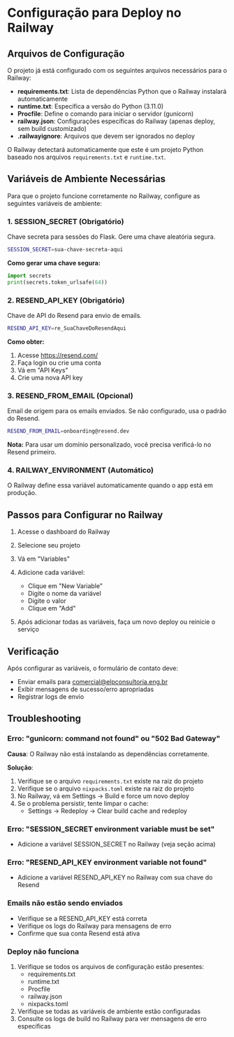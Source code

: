 # Configuração para Deploy no Railway

## Arquivos de Configuração

O projeto já está configurado com os seguintes arquivos necessários para o Railway:

- **requirements.txt**: Lista de dependências Python que o Railway instalará automaticamente
- **runtime.txt**: Especifica a versão do Python (3.11.0)
- **Procfile**: Define o comando para iniciar o servidor (gunicorn)
- **railway.json**: Configurações específicas do Railway (apenas deploy, sem build customizado)
- **.railwayignore**: Arquivos que devem ser ignorados no deploy

O Railway detectará automaticamente que este é um projeto Python baseado nos arquivos `requirements.txt` e `runtime.txt`.

## Variáveis de Ambiente Necessárias

Para que o projeto funcione corretamente no Railway, configure as seguintes variáveis de ambiente:

### 1. SESSION_SECRET (Obrigatório)
Chave secreta para sessões do Flask. Gere uma chave aleatória segura.

```bash
SESSION_SECRET=sua-chave-secreta-aqui
```

**Como gerar uma chave segura:**
```python
import secrets
print(secrets.token_urlsafe(64))
```

### 2. RESEND_API_KEY (Obrigatório)
Chave de API do Resend para envio de emails.

```bash
RESEND_API_KEY=re_SuaChaveDoResendAqui
```

**Como obter:**
1. Acesse https://resend.com/
2. Faça login ou crie uma conta
3. Vá em "API Keys"
4. Crie uma nova API key

### 3. RESEND_FROM_EMAIL (Opcional)
Email de origem para os emails enviados. Se não configurado, usa o padrão do Resend.

```bash
RESEND_FROM_EMAIL=onboarding@resend.dev
```

**Nota:** Para usar um domínio personalizado, você precisa verificá-lo no Resend primeiro.

### 4. RAILWAY_ENVIRONMENT (Automático)
O Railway define essa variável automaticamente quando o app está em produção.

## Passos para Configurar no Railway

1. Acesse o dashboard do Railway
2. Selecione seu projeto
3. Vá em "Variables"
4. Adicione cada variável:
   - Clique em "New Variable"
   - Digite o nome da variável
   - Digite o valor
   - Clique em "Add"

5. Após adicionar todas as variáveis, faça um novo deploy ou reinicie o serviço

## Verificação

Após configurar as variáveis, o formulário de contato deve:
- Enviar emails para comercial@elpconsultoria.eng.br
- Exibir mensagens de sucesso/erro apropriadas
- Registrar logs de envio

## Troubleshooting

### Erro: "gunicorn: command not found" ou "502 Bad Gateway"
**Causa**: O Railway não está instalando as dependências corretamente.

**Solução**:
1. Verifique se o arquivo `requirements.txt` existe na raiz do projeto
2. Verifique se o arquivo `nixpacks.toml` existe na raiz do projeto
3. No Railway, vá em Settings → Build e force um novo deploy
4. Se o problema persistir, tente limpar o cache:
   - Settings → Redeploy → Clear build cache and redeploy

### Erro: "SESSION_SECRET environment variable must be set"
- Adicione a variável SESSION_SECRET no Railway (veja seção acima)

### Erro: "RESEND_API_KEY environment variable not found"
- Adicione a variável RESEND_API_KEY no Railway com sua chave do Resend

### Emails não estão sendo enviados
- Verifique se a RESEND_API_KEY está correta
- Verifique os logs do Railway para mensagens de erro
- Confirme que sua conta Resend está ativa

### Deploy não funciona
1. Verifique se todos os arquivos de configuração estão presentes:
   - requirements.txt
   - runtime.txt
   - Procfile
   - railway.json
   - nixpacks.toml
2. Verifique se todas as variáveis de ambiente estão configuradas
3. Consulte os logs de build no Railway para ver mensagens de erro específicas
